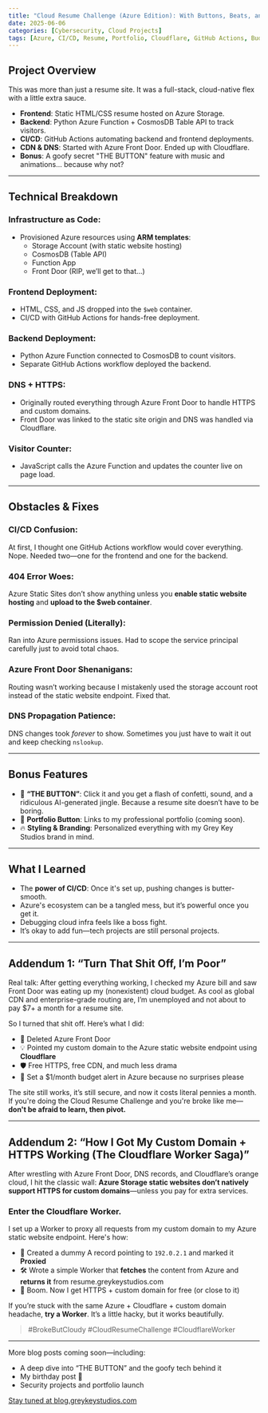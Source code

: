 ```yaml
---
title: "Cloud Resume Challenge (Azure Edition): With Buttons, Beats, and Budget Cuts"
date: 2025-06-06
categories: [Cybersecurity, Cloud Projects]
tags: [Azure, CI/CD, Resume, Portfolio, Cloudflare, GitHub Actions, Budget Dev, Cloud Resume Challenge]
---
```


## Project Overview

This was more than just a resume site. It was a full-stack, cloud-native flex with a little extra sauce.

- **Frontend**: Static HTML/CSS resume hosted on Azure Storage.
- **Backend**: Python Azure Function + CosmosDB Table API to track visitors.
- **CI/CD**: GitHub Actions automating backend and frontend deployments.
- **CDN & DNS**: Started with Azure Front Door. Ended up with Cloudflare.
- **Bonus**: A goofy secret "THE BUTTON" feature with music and animations... because why not?

---

## Technical Breakdown

### Infrastructure as Code:
- Provisioned Azure resources using **ARM templates**:
  - Storage Account (with static website hosting)
  - CosmosDB (Table API)
  - Function App
  - Front Door (RIP, we’ll get to that...)

### Frontend Deployment:
- HTML, CSS, and JS dropped into the `$web` container.
- CI/CD with GitHub Actions for hands-free deployment.

### Backend Deployment:
- Python Azure Function connected to CosmosDB to count visitors.
- Separate GitHub Actions workflow deployed the backend.

### DNS + HTTPS:
- Originally routed everything through Azure Front Door to handle HTTPS and custom domains.
- Front Door was linked to the static site origin and DNS was handled via Cloudflare.

### Visitor Counter:
- JavaScript calls the Azure Function and updates the counter live on page load.

---

## Obstacles & Fixes

### CI/CD Confusion:
At first, I thought one GitHub Actions workflow would cover everything. Nope. Needed two—one for the frontend and one for the backend.

### 404 Error Woes:
Azure Static Sites don’t show anything unless you **enable static website hosting** and **upload to the $web container**.

### Permission Denied (Literally):
Ran into Azure permissions issues. Had to scope the service principal carefully just to avoid total chaos.

### Azure Front Door Shenanigans:
Routing wasn’t working because I mistakenly used the storage account root instead of the static website endpoint. Fixed that.

### DNS Propagation Patience:
DNS changes took *forever* to show. Sometimes you just have to wait it out and keep checking `nslookup`.

---

## Bonus Features

- 🎉 **“THE BUTTON”**: Click it and you get a flash of confetti, sound, and a ridiculous AI-generated jingle. Because a resume site doesn’t have to be boring.
- 💼 **Portfolio Button**: Links to my professional portfolio (coming soon).
- 🔥 **Styling & Branding**: Personalized everything with my Grey Key Studios brand in mind.

---

## What I Learned

- The **power of CI/CD**: Once it's set up, pushing changes is butter-smooth.
- Azure's ecosystem can be a tangled mess, but it’s powerful once you get it.
- Debugging cloud infra feels like a boss fight.
- It’s okay to add fun—tech projects are still personal projects.

---

## Addendum 1: “Turn That Shit Off, I’m Poor”

Real talk: After getting everything working, I checked my Azure bill and saw Front Door was eating up my (nonexistent) cloud budget. As cool as global CDN and enterprise-grade routing are, I’m unemployed and not about to pay $7+ a month for a resume site.

So I turned that shit off. Here’s what I did:

- 💸 Deleted Azure Front Door
- 💡 Pointed my custom domain to the Azure static website endpoint using **Cloudflare**
- 🛡️ Free HTTPS, free CDN, and much less drama
- 🔔 Set a $1/month budget alert in Azure because no surprises please

The site still works, it’s still secure, and now it costs literal pennies a month. If you're doing the Cloud Resume Challenge and you're broke like me—**don't be afraid to learn, then pivot.**

---

## Addendum 2: “How I Got My Custom Domain + HTTPS Working (The Cloudflare Worker Saga)”

After wrestling with Azure Front Door, DNS records, and Cloudflare’s orange cloud, I hit the classic wall: **Azure Storage static websites don’t natively support HTTPS for custom domains**—unless you pay for extra services.

### Enter the Cloudflare Worker.

I set up a Worker to proxy all requests from my custom domain to my Azure static website endpoint. Here's how:

- 🧪 Created a dummy A record pointing to `192.0.2.1` and marked it **Proxied**
- 🛠️ Wrote a simple Worker that **fetches** the content from Azure and **returns it** from resume.greykeystudios.com
- 🎉 Boom. Now I get HTTPS + custom domain for free (or close to it)

If you’re stuck with the same Azure + Cloudflare + custom domain headache, **try a Worker**. It’s a little hacky, but it works beautifully.

> #BrokeButCloudy #CloudResumeChallenge #CloudflareWorker

---

More blog posts coming soon—including:
- A deep dive into “THE BUTTON” and the goofy tech behind it
- My birthday post 🎂
- Security projects and portfolio launch

[Stay tuned at blog.greykeystudios.com](https://blog.greykeystudios.com)

